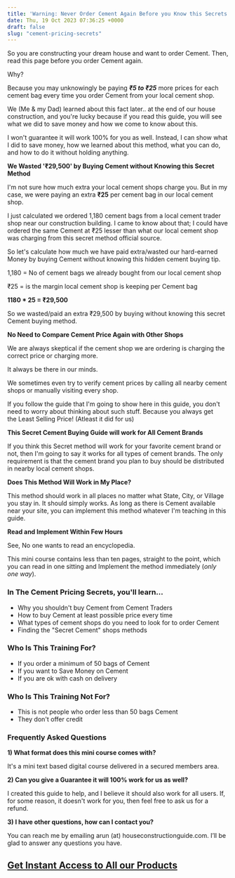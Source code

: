 ```yaml
---
title: 'Warning: Never Order Cement Again Before you Know this Secrets to Save Money!'
date: Thu, 19 Oct 2023 07:36:25 +0000
draft: false
slug: "cement-pricing-secrets"
---
```


So you are constructing your dream house and want to order Cement. Then, read this page before you order Cement again.

Why?

Because you may unknowingly be paying ***₹5 to ₹25*** more prices for each cement bag every time you order Cement from your local cement shop.

We (Me & my Dad) learned about this fact later.. at the end of our house construction, and you're lucky because if you read this guide, you will see what we did to save money and how we come to know about this.

I won't guarantee it will work 100% for you as well. Instead, I can show what I did to save money, how we learned about this method, what you can do, and how to do it without holding anything.

**We Wasted '₹29,500' by Buying Cement without Knowing this Secret Method** 

I'm not sure how much extra your local cement shops charge you. But in my case, we were paying an extra **₹25** per cement bag in our local cement shop.

I just calculated we ordered 1,180 cement bags from a local cement trader shop near our construction building. I came to know about that; I could have ordered the same Cement at ₹25 lesser than what our local cement shop was charging from this secret method official source.

So let's calculate how much we have paid extra/wasted our hard-earned Money by buying Cement without knowing this hidden cement buying tip.

1,180 = No of cement bags we already bought from our local cement shop

₹25 = is the margin local cement shop is keeping per Cement bag

**1180 \* 25 = ₹29,500**

So we wasted/paid an extra ₹29,500 by buying without knowing this secret Cement buying method.

**No Need to Compare Cement Price Again with Other Shops** 

We are always skeptical if the cement shop we are ordering is charging the correct price or charging more.

It always be there in our minds.

We sometimes even try to verify cement prices by calling all nearby cement shops or manually visiting every shop.

If you follow the guide that I'm going to show here in this guide, you don't need to worry about thinking about such stuff. Because you always get the Least Selling Price! (Atleast it did for us)

**This Secret Cement Buying Guide will work for All Cement Brands** 

If you think this Secret method will work for your favorite cement brand or not, then I'm going to say it works for all types of cement brands. The only requirement is that the cement brand you plan to buy should be distributed in nearby local cement shops.

**Does This Method Will Work in My Place?** 

This method should work in all places no matter what State, City, or Village you stay in. It should simply works. As long as there is Cement available near your site, you can implement this method whatever I'm teaching in this guide.

**Read and Implement Within Few Hours** 

See, No one wants to read an encyclopedia.

This mini course contains less than ten pages, straight to the point, which you can read in one sitting and Implement the method immediately (_only one way_).

### In The Cement Pricing Secrets, you'll learn…

*   Why you shouldn't buy Cement from Cement Traders
*   How to buy Cement at least possible price every time
*   What types of cement shops do you need to look for to order Cement
*   Finding the "Secret Cement" shops methods

### Who Is This Training For?

*   If you order a minimum of 50 bags of Cement
*   If you want to Save Money on Cement
*   If you are ok with cash on delivery

### Who Is This Training Not For?

*   This is not people who order less than 50 bags Cement
*   They don't offer credit


### Frequently Asked Questions

**1) What format does this mini course comes with?**

It's a mini text based digital course delivered in a secured members area. 

**2) Can you give a Guarantee it will 100% work for us as well?**

I created this guide to help, and I believe it should also work for all users. If, for some reason, it doesn't work for you, then feel free to ask us for a refund.

**3) I have other questions, how can I contact you?**

You can reach me by emailing arun (at) houseconstructionguide.com. I’ll be glad to answer any questions you have.


## [Get Instant Access to All our Products](https://houseconstructionguide.com/products/#all-access-pass)